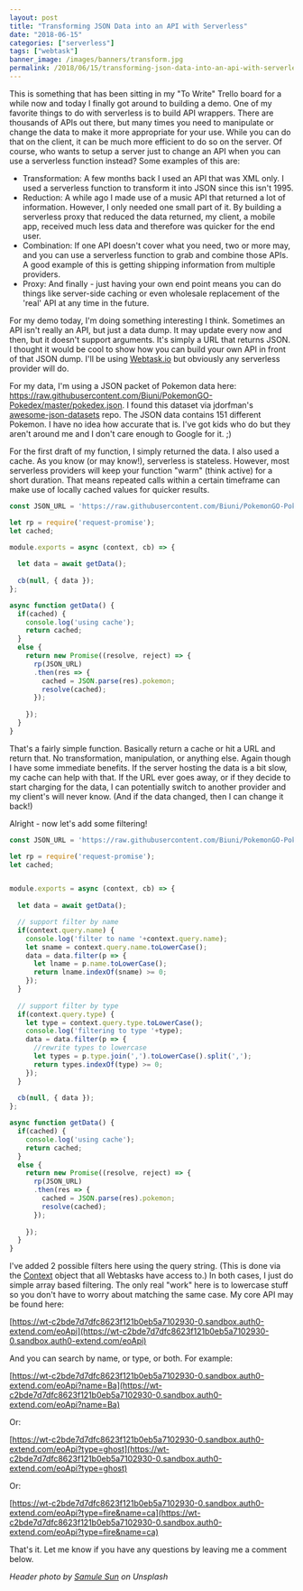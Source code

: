 ```yaml
---
layout: post
title: "Transforming JSON Data into an API with Serverless"
date: "2018-06-15"
categories: ["serverless"]
tags: ["webtask"]
banner_image: /images/banners/transform.jpg
permalink: /2018/06/15/transforming-json-data-into-an-api-with-serverless
---
```


This is something that has been sitting in my "To Write" Trello board for a while now and today I finally got around to building a demo. One of my favorite things to do with serverless is to build API wrappers. There are thousands of APIs out there, but many times you need to manipulate or change the data to make it more appropriate for your use. While you can do that on the client, it can be much more efficient to do so on the server. Of course, who wants to setup a server just to change an API when you can use a serverless function instead? Some examples of this are:

* Transformation: A few months back I used an API that was XML only. I used a serverless function to transform it into JSON since this isn't 1995.
* Reduction: A while ago I made use of a music API that returned a lot of information. However, I only needed one small part of it. By building a serverless proxy that reduced the data returned, my client, a mobile app, received much less data and therefore was quicker for the end user.
* Combination: If one API doesn't cover what you need, two or more may, and you can use a serverless function to grab and combine those APIs. A good example of this is getting shipping information from multiple providers.
* Proxy: And finally - just having your own end point means you can do things like server-side caching or even wholesale replacement of the 'real' API at any time in the future.

For my demo today, I'm doing something interesting I think. Sometimes an API isn't really an API, but just a data dump. It may update every now and then, but it doesn't support arguments. It's simply a URL that returns JSON. I thought it would be cool to show how you can build your own API in front of that JSON dump. I'll be using [Webtask.io](https://webtask.io/) but obviously any serverless provider will do.

For my data, I'm using a JSON packet of Pokemon data here: https://raw.githubusercontent.com/Biuni/PokemonGO-Pokedex/master/pokedex.json. I found this dataset via jdorfman's [awesome-json-datasets](https://github.com/jdorfman/awesome-json-datasets) repo. The JSON data contains 151 different Pokemon. I have no idea how accurate that is. I've got kids who do but they aren't around me and I don't care enough to Google for it. ;) 

For the first draft of my function, I simply returned the data. I also used a cache. As you know (or may know!), serverless is stateless. However, most serverless providers will keep your function "warm" (think active) for a short duration. That means repeated calls within a certain timeframe can make use of locally cached values for quicker results.

```js
const JSON_URL = 'https://raw.githubusercontent.com/Biuni/PokemonGO-Pokedex/master/pokedex.json';

let rp = require('request-promise');
let cached;

module.exports = async (context, cb) => {
  
  let data = await getData();  
  
  cb(null, { data });
};

async function getData() {
  if(cached) {
    console.log('using cache');
    return cached;
  }
  else {
    return new Promise((resolve, reject) => {
      rp(JSON_URL)
      .then(res => {
        cached = JSON.parse(res).pokemon;
        resolve(cached);
      });
      
    });
  }
}
```

That's a fairly simple function. Basically return a cache or hit a URL and return that. No transformation, manipulation, or anything else. Again though I have some immediate benefits. If the server hosting the data is a bit slow, my cache can help with that. If the URL ever goes away, or if they decide to start charging for the data, I can potentially switch to another provider and my client's will never know. (And if the data changed, then I can change it back!)

Alright - now let's add some filtering!

```js
const JSON_URL = 'https://raw.githubusercontent.com/Biuni/PokemonGO-Pokedex/master/pokedex.json';

let rp = require('request-promise');
let cached;


module.exports = async (context, cb) => {
  
  let data = await getData();  

  // support filter by name
  if(context.query.name) {
    console.log('filter to name '+context.query.name);
    let sname = context.query.name.toLowerCase();
    data = data.filter(p => {
      let lname = p.name.toLowerCase();
      return lname.indexOf(sname) >= 0;
    });
  }
  
  // support filter by type
  if(context.query.type) {
    let type = context.query.type.toLowerCase();
    console.log('filtering to type '+type);
    data = data.filter(p => {
      //rewrite types to lowercase 
      let types = p.type.join(',').toLowerCase().split(',');
      return types.indexOf(type) >= 0;
    });
  }
  
  cb(null, { data });
};

async function getData() {
  if(cached) {
    console.log('using cache');
    return cached;
  }
  else {
    return new Promise((resolve, reject) => {
      rp(JSON_URL)
      .then(res => {
        cached = JSON.parse(res).pokemon;
        resolve(cached);
      });
      
    });
  }
}
```

I've added 2 possible filters here using the query string. (This is done via the [Context](https://webtask.io/docs/context) object that all Webtasks have access to.) In both cases, I just do simple array based filtering. The only real "work" here is to lowercase stuff so you don't have to worry about matching the same case. My core API may be found here:

[https://wt-c2bde7d7dfc8623f121b0eb5a7102930-0.sandbox.auth0-extend.com/eoApi](https://wt-c2bde7d7dfc8623f121b0eb5a7102930-0.sandbox.auth0-extend.com/eoApi)

And you can search by name, or type, or both. For example:

[https://wt-c2bde7d7dfc8623f121b0eb5a7102930-0.sandbox.auth0-extend.com/eoApi?name=Ba](https://wt-c2bde7d7dfc8623f121b0eb5a7102930-0.sandbox.auth0-extend.com/eoApi?name=Ba)

Or:

[https://wt-c2bde7d7dfc8623f121b0eb5a7102930-0.sandbox.auth0-extend.com/eoApi?type=ghost](https://wt-c2bde7d7dfc8623f121b0eb5a7102930-0.sandbox.auth0-extend.com/eoApi?type=ghost)

Or:

[https://wt-c2bde7d7dfc8623f121b0eb5a7102930-0.sandbox.auth0-extend.com/eoApi?type=fire&name=ca](https://wt-c2bde7d7dfc8623f121b0eb5a7102930-0.sandbox.auth0-extend.com/eoApi?type=fire&name=ca)

That's it. Let me know if you have any questions by leaving me a comment below.

<i>Header photo by <a href="https://unsplash.com/photos/vuMTQj6aQQ0?utm_source=unsplash&utm_medium=referral&utm_content=creditCopyText">Samule Sun</a> on Unsplash</i>